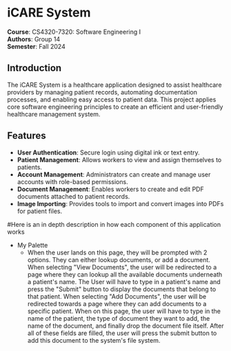 # iCARE System

**Course**: CS4320-7320: Software Engineering I  
**Authors**: Group 14  
**Semester**: Fall 2024  

## Introduction

The iCARE System is a healthcare application designed to assist healthcare providers by managing patient records, automating documentation processes, and enabling easy access to patient data. This project applies core software engineering principles to create an efficient and user-friendly healthcare management system.

## Features

- **User Authentication**: Secure login using digital ink or text entry.
- **Patient Management**: Allows workers to view and assign themselves to patients.
- **Account Management**: Administrators can create and manage user accounts with role-based permissions.
- **Document Management**: Enables workers to create and edit PDF documents attached to patient records.
- **Image Importing**: Provides tools to import and convert images into PDFs for patient files.

#Here is an in depth description in how each component of this application works
- My Palette
  - When the user lands on this page, they will be prompted with 2 options. They can either lookup documents, or add a document. When selecting "View Documents", the user will be redirected to a page where they can lookup all the available documents underneath a patient's name. The User will have to type in a patient's name and press the "Submit" button to display the documents that belong to that patient. When selecting "Add Documents", the user will be redirected towards a page where they can add documents to a specific patient. When on this page, the user will have to type in the name of the patient, the type of document they want to add, the name of the document, and finally drop the document file itself. After all of these fields are filled, the user will press the submit button to add this document to the system's file system. 
